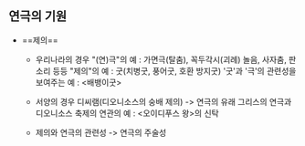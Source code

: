 ## 연극의 기원
- ==제의==
	- 우리나라의 경우
	  "(연)극"의 예 : 가면극(탈춤), 꼭두각시(괴례) 놀음, 사자춤, 판소리 등등
	  "제의"의 예 : 굿(치병굿, 풍어굿, 호환 방지굿)
	  '굿'과 '극'의 관련성을 보여주는 예 : <배뱅이굿> 
	  
	- 서양의 경우
	 디씨램(디오니소스의 숭배 제의) -> 연극의 유래
	 그리스의 연극과 디오니소스 축제의 연관의 예 :
	 <오이디푸스 왕>의 신탁
	
	- 제의와 연극의 관련성
	 -> 연극의 주술성